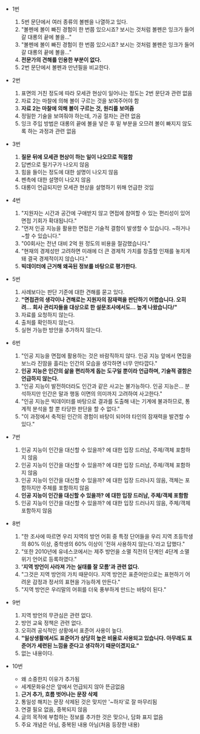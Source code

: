 - 1번
  1. 5번 문단에서 여러 종류의 볼펜을 나열하고 있다.
  2. "볼펜에 볼이 빠진 경험이 한 번쯤 있으시죠? 보시는 것처럼 볼펜은 잉크가 들어갈 대롱의 끝에 볼을..."
  3. "볼펜에 볼이 빠진 경험이 한 번쯤 있으시죠? 보시는 것처럼 볼펜은 잉크가 들어갈 대롱의 끝에 볼을..."
  4. **전문가의 견해를 인용한 부분이 없다.**
  5. 2번 문단에서 볼펜과 만년필을 비교한다.
- 2번
  1. 표면의 거친 정도에 따라 모세관 현상이 일어나는 정도는 2번 문단과 관련 없음
  2. 자료 2는 마찰에 의해 볼이 구르는 것을 보여주어야 함
  3. **자료 2는 마찰에 의해 볼이 구르는 것, 원리를 보여줌**
  4. 정밀한 기술을 보여줘야 하는데, 가공 절차는 관련 없음
  5. 잉크 주입 방법은 대롱의 끝에 볼을 넣은 후 밑 부분을 오므려 볼이 빠지지 않도록 하는 과정과 관련 없음

- 3번
  1. **질문 뒤에 모세관 현상이 하는 일이 나오므로 적절함**
  2. 답변으로 필기구가 나오지 않음
  3. 힘을 들이는 정도에 대한 설명이 나오지 않음
  4. 펜촉에 대한 설명이 나오지 않음
  5. 대롱이 언급되지만 모세관 현상을 설명하기 위해 언급한 것임

- 4번
  1. "지원자는 시간과 공간에 구애받지 않고 면접에 참여할 수 있는 편리성이 있어 면접 기회가 확대됩니다."
  2. "먼저 인공 지능을 활용한 면접은 기술적 결함이 발생할 수 있습니다. ~하거나 ~할 수 있습니다."
  3. "00회사는 전년 대비 2억 원 정도의 비용을 절감했습니다."
  4. "현재의 경제성만 고려하면 미래에 더 큰 경제적 가치를 창출할 인재를 놓치게 돼 결국 경제적이지 않습니다."
  5. **빅데이터에 근거해 왜곡된 정보를 바탕으로 평가한다.**
- 5번
  1. 사례보다는 판단 기준에 대한 견해를 묻고 있다.
  2. **"면접관의 생각이나 견해로는 지원자의 잠재력을 판단하기 어렵습니다. 오히려... 회사 관리자들을 대상으로 한 설문조사에서도... 높게 나왔습니다/"**
  3. 자료를 요청하지 않는다.
  4. 출처를 확인하지 않는다.
  5. 실현 가능한 방안을 추가하지 않는다.
- 6번
  1. "인공 지능을 면접에 활용하는 것은 바람직하지 않다. 인공 지능 앞에서 면접을 보느라 진땀을 흘리는 인간의 모습을 생각하면 너무 안타깝다."
  2. **인공 지능은 인간의 삶을 편리하게 돕는 도구일 뿐이라 언급하며, 기술적 결함은 언급하지 않는다.**
  3. "인공 지능이 발전하더라도 인간과 같은 사고는 불가능하다. 인공 지능은... 분석하지만 인간은 말과 행동 이면의 의미까지 고려하여 사고한다."
  4. "인공 지능은 빅데이터를 바탕으로 결과를 도출해 내는 기계에 불과하므로, 통계적 분석을 할 뿐 타당한 판단을 할 수 없다."
  5. "이 과정에서 축적된 인간의 경험이 바탕이 되어야 타인의 잠재력을 발견할 수 있다."
- 7번
  1. 인공 지능이 인간을 대신할 수 있을까? 에 대한 입장 드러남, 주체/객체 포함하지 않음
  2. 인공 지능이 인간을 대신할 수 있을까? 에 대한 입장 드러남, 주체/객체 포함하지 않음
  3. 인공 지능이 인간을 대신할 수 있을까? 에 대한 입장 드러나지 않음, 객체는 포함하지만 주체를 포함하지 않음
  4. **인공 지능이 인간을 대신할 수 있을까? 에 대한 입장 드러남, 주체/객체 포함함**
  5. 인공 지능이 인간을 대신할 수 있을까? 에 대한 입장 드러나지 않음, 주체/객체 포함하지 않음
- 8번
  1. "한 조사에 따르면 우리 지역의 방언 어휘 중 특정 단어들을 우리 지역 초등학생의 80% 이상, 중학생의 60% 이상이 '전혀 사용하지 않는다.'라고 답했다."
  2. "또한 2010년에 유네스코에서는 제주 방언을 소멸 직전의 단계인 4단계 소멸 위기 언어로 등록하였다."
  3. **'지역 방언이 사라져 가는 실태를 잘 모름'과 관련 없다.**
  4. "그것은 지역 방언의 가치 때문이다. 지역 방언은 표준어만으로는 표현하기 어려운 감정과 정서의 표현을 가능하게 만든다."
  5. "지역 방언은 우리말의 어휘를 더욱 풍부하게 만드는 바탕이 된다."
- 9번
  1. 지역 방언의 무관심은 관련 없다.
  2. 방언 교육 정책은 관련 없다.
  3. 오히려 공식적인 상황에서 표준어 사용이 높다.
  4. **"일상생활에서도 표준어가 상당히 높은 비율로 사용되고 있습니다. 아무래도 표준어가 세련된 느낌을 준다고 생각하기 때문이겠지요."**
  5. 없는 내용이다.

- 10번

  - 왜 소중한지 이유가 추가됨
  - 세계문화유산은 앞에서 언급되지 않아 뜬금없음

  1. **근거 추가, 흐름 벗어나는 문장 삭제**
  2. 통일성 해치는 문장 삭제된 것은 맞지만 '~하자'로 잘 마무리됨
  3. 연결 필요 없음, 중복되지 않음
  4. 글의 목적에 부합하는 정보를 추가한 것은 맞으나, 담화 표지 없음
  5. 주요 개념은 아님, 중복된 내용 아님(처음 등장한 내용)

